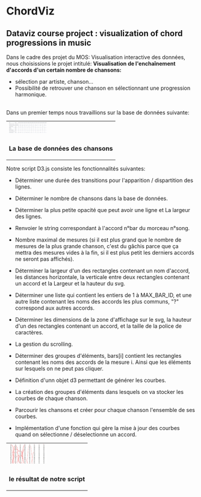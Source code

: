 # ChordViz
## Dataviz course project : visualization of chord progressions in music
Dans le cadre des projet du MOS: Visualisation interactive des données, nous choisissions le projet intitulé: __Visualisation de l'enchaînement d'accords d'un certain nombre de chansons:__
* sélection par artiste, chanson...
* Possibilité de retrouver une chanson en sélectionnant une progression harmonique.
</br>
Dans un premier temps nous travaillions sur la base de données suivante:
<table border="0">
  <tr>
    <td>
      <img src="DB.JPG" style="width: 100px;">
    </td>
  </tr>
  <tr>
    <td align="center">
      <h3> La base de données des chansons </h3>
    </td>
  </tr>
</table>
Notre script D3.js consiste les fonctionnalités suivantes:

- Déterminer une durée des transitions pour l'apparition / dispartition des lignes.

- Déterminer le nombre de chansons dans la base de données.

- Déterminer la plus petite opacité que peut avoir une ligne et La largeur des lignes.

- Renvoier le string correspondant à l'accord n°bar du morceau n°song.

- Nombre maximal de mesures (si il est plus grand que le nombre de mesures de la plus grande chanson, c'est du gâchis parce que ça mettra des mesures vides à la fin, si il est plus petit les derniers accords ne seront pas affichés).

- Déterminer la largeur d'un des rectangles contenant un nom d'accord, les distances horizontale, la verticale entre deux rectangles contenant un accord et la Largeur et la hauteur du svg.

- Déterminer une liste qui contient les entiers de 1 à MAX_BAR_ID, et une autre liste contenant les noms des accords les plus communs, "?" correspond aux autres accords.

- Déterminer les dimensions de la zone d'affichage sur le svg, la hauteur d'un des rectangles contenant un accord, et la taille de la police de caractères.

- La gestion du scrolling.

- Déterminer des groupes d'éléments, bars[i] contient les rectangles contenant les noms des accords de la mesure i. Ainsi que les éléments sur lesquels on ne peut pas cliquer.

- Définition d'unn objet d3 permettant de générer les courbes.

- La création des groupes d'éléments dans lesquels on va stocker les courbes de chaque chanson.

- Parcourir les chansons et créer pour chaque chanson l'ensemble de ses courbes.

- Implémentation d'une fonction qui gère la mise à jour des courbes quand on sélectionne / déselectionne un accord.

<table border="0">
  <tr>
    <td>
      <img src="chord progressions.JPG" style="width: 100px;">
    </td>
  </tr>
  <tr>
    <td align="center">
      <h3> le résultat de notre script </h3>
    </td>
  </tr>
</table>

